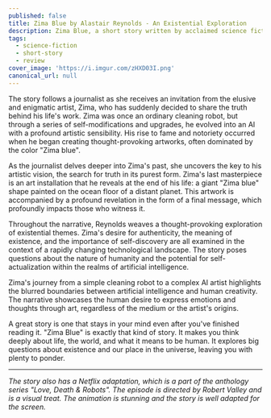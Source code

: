 ```yaml
---
published: false
title: Zima Blue by Alastair Reynolds - An Existential Exploration
description: Zima Blue, a short story written by acclaimed science fiction author Alastair Reynolds
tags: 
  - science-fiction
  - short-story
  - review
cover_image: 'https://i.imgur.com/zHXD03I.png'
canonical_url: null
---
```


The story follows a journalist as she receives an invitation from the elusive and enigmatic artist, Zima, who has suddenly decided to share the truth behind his life's work. Zima was once an ordinary cleaning robot, but through a series of self-modifications and upgrades, he evolved into an AI with a profound artistic sensibility. His rise to fame and notoriety occurred when he began creating thought-provoking artworks, often dominated by the color "Zima blue".

As the journalist delves deeper into Zima's past, she uncovers the key to his artistic vision, the search for truth in its purest form. Zima's last masterpiece is an art installation that he reveals at the end of his life: a giant "Zima blue" shape painted on the ocean floor of a distant planet. This artwork is accompanied by a profound revelation in the form of a final message, which profoundly impacts those who witness it.

Throughout the narrative, Reynolds weaves a thought-provoking exploration of existential themes. Zima's desire for authenticity, the meaning of existence, and the importance of self-discovery are all examined in the context of a rapidly changing technological landscape. The story poses questions about the nature of humanity and the potential for self-actualization within the realms of artificial intelligence.

Zima's journey from a simple cleaning robot to a complex AI artist highlights the blurred boundaries between artificial intelligence and human creativity. The narrative showcases the human desire to express emotions and thoughts through art, regardless of the medium or the artist's origins.

A great story is one that stays in your mind even after you've finished reading it. "Zima Blue" is exactly that kind of story. It makes you think deeply about life, the world, and what it means to be human. It explores big questions about existence and our place in the universe, leaving you with plenty to ponder.

---

_The story also has a Netflix adaptation, which is a part of the anthology series "Love, Death & Robots". The episode is directed by Robert Valley and is a visual treat. The animation is stunning and the story is well adapted for the screen._
